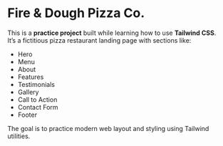 # Fire & Dough Pizza Co.

This is a **practice project** built while learning how to use **Tailwind CSS**.  
It’s a fictitious pizza restaurant landing page with sections like:

- Hero  
- Menu  
- About  
- Features  
- Testimonials  
- Gallery  
- Call to Action  
- Contact Form  
- Footer  

The goal is to practice modern web layout and styling using Tailwind utilities.
